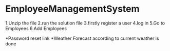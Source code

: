 # EmployeeManagementSystem

1.Unzip the file
2.run the solution file
3.firstly register a user
4.log in
5.Go to Employees
6.Add Employees


*Password reset link 
*Weather Forecast according to current weather is done
